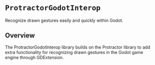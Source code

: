# ``ProtractorGodotInterop``

Recognize drawn gestures easily and quickly within Godot.

## Overview

The ProtractorGodotInterop library builds on the Protractor library to add extra functionality for recognizing drawn
gestures in the Godot game engine through GDExtension.


